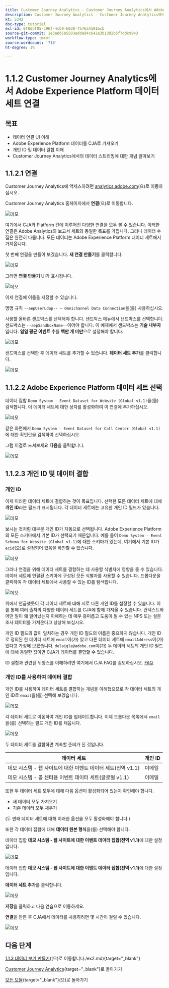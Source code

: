 ```yaml
---
title: Customer Journey Analytics - Customer Journey Analytics에서 Adobe Experience Platform 데이터 세트 연결
description: Customer Journey Analytics - Customer Journey Analytics에서 Adobe Experience Platform 데이터 세트 연결
kt: 5342
doc-type: tutorial
exl-id: 0f8dbf05-c96f-4cb9-b038-7576a4a91bcb
source-git-commit: 1e3a8d585503eddad4c642a3b13d2b5f7ddc9943
workflow-type: tm+mt
source-wordcount: '718'
ht-degree: 1%

---
```


# 1.1.2 Customer Journey Analytics에서 Adobe Experience Platform 데이터 세트 연결

## 목표

- 데이터 연결 UI 이해
- Adobe Experience Platform 데이터를 CJA로 가져오기
- 개인 ID 및 데이터 결합 이해
- Customer Journey Analytics에서의 데이터 스트리밍에 대한 개념 알아보기

## 1.1.2.1 연결

Customer Journey Analytics에 액세스하려면 [analytics.adobe.com](https://analytics.adobe.com)(으)로 이동하십시오.

Customer Journey Analytics 홈페이지에서 **연결**(으)로 이동합니다.

![데모](./images/cja2.png)

여기에서 CJA와 Platform 간에 이루어진 다양한 연결을 모두 볼 수 있습니다. 이러한 연결은 Adobe Analytics의 보고서 세트와 동일한 목표를 가집니다. 그러나 데이터 수집은 완전히 다릅니다. 모든 데이터는 Adobe Experience Platform 데이터 세트에서 가져옵니다.

첫 번째 연결을 만들어 보겠습니다. **새 연결 만들기**&#x200B;를 클릭합니다.

![데모](./images/cja4.png)

그러면 **연결 만들기** UI가 표시됩니다.

![데모](./images/cja5.png)

이제 연결에 이름을 지정할 수 있습니다.

명명 규칙 `--aepUserLdap-- – Omnichannel Data Connection`을(를) 사용하십시오.

사용할 올바른 샌드박스를 선택해야 합니다. 샌드박스 메뉴에서 샌드박스를 선택합니다. 샌드박스는 `--aepSandboxName--`이어야 합니다. 이 예제에서 샌드박스는 **기술 내부자**&#x200B;입니다. **일일 평균 이벤트 수**&#x200B;를 **백만 개 미만**&#x200B;으로 설정해야 합니다.

![데모](./images/cjasb.png)

샌드박스를 선택한 후 데이터 세트를 추가할 수 있습니다. **데이터 세트 추가**&#x200B;를 클릭합니다.

![데모](./images/cjasb1.png)

## 1.1.2.2 Adobe Experience Platform 데이터 세트 선택

데이터 집합 `Demo System - Event Dataset for Website (Global v1.1)`을(를) 검색합니다. 이 데이터 세트에 대한 상자를 활성화하여 이 연결에 추가하십시오.

![데모](./images/cja7.png)

같은 화면에서 `Demo System - Event Dataset for Call Center (Global v1.1)`에 대한 확인란을 검색하여 선택하십시오.

그럼 이걸로 드셔보세요 **다음**&#x200B;을 클릭합니다.

![데모](./images/cja9.png)

## 1.1.2.3 개인 ID 및 데이터 결합

### 개인 ID

이제 이러한 데이터 세트에 결합하는 것이 목표입니다. 선택한 모든 데이터 세트에 대해 **개인 ID**&#x200B;라는 필드가 표시됩니다. 각 데이터 세트에는 고유한 개인 ID 필드가 있습니다.

![데모](./images/cja11.png)

보시는 것처럼 대부분 개인 ID가 자동으로 선택됩니다. Adobe Experience Platform의 모든 스키마에서 기본 ID가 선택되기 때문입니다. 예를 들어 `Demo System - Event Schema for Website (Global v1.1)`에 대한 스키마가 있는데, 여기에서 기본 ID가 `ecid`(으)로 설정되어 있음을 확인할 수 있습니다.

![데모](./images/cja13.png)

그러나 연결을 위해 데이터 세트를 결합하는 데 사용할 식별자에 영향을 줄 수 있습니다. 데이터 세트에 연결된 스키마에 구성된 모든 식별자를 사용할 수 있습니다. 드롭다운을 클릭하여 각 데이터 세트에서 사용할 수 있는 ID를 탐색합니다.

![데모](./images/cja14.png)

위에서 언급했듯이 각 데이터 세트에 대해 서로 다른 개인 ID를 설정할 수 있습니다. 이를 통해 여러 출처의 다양한 데이터 세트를 CJA에 함께 가져올 수 있습니다. 컨텍스트와 어떤 일이 왜 일어났는지 이해하는 데 매우 흥미롭고 도움이 될 수 있는 NPS 또는 설문 조사 데이터를 가져온다고 상상해 보십시오.

개인 ID 필드의 값이 일치하는 경우 개인 ID 필드의 이름은 중요하지 않습니다. 개인 ID로 정의된 한 데이터 세트에 `email`이(가) 있고 다른 데이터 세트에 `emailAddress`이(가) 있다고 가정해 보겠습니다. `delaigle@adobe.com`이(가) 두 데이터 세트의 개인 ID 필드에 대해 동일한 값이면 CJA가 데이터를 결합할 수 있습니다.

ID 결합과 관련된 뉘앙스를 이해하려면 여기에서 CJA FAQ를 검토하십시오. [FAQ](https://experienceleague.adobe.com/docs/analytics-platform/using/cja-overview/cja-faq.html).

### 개인 ID를 사용하여 데이터 결합

개인 ID를 사용하여 데이터 세트를 결합하는 개념을 이해했으므로 각 데이터 세트의 개인 ID로 `email`을(를) 선택해 보겠습니다.

![데모](./images/cja15.png)

각 데이터 세트로 이동하여 개인 ID를 업데이트합니다. 이제 드롭다운 목록에서 `email`을(를) 선택하는 필드 개인 ID를 채웁니다.

![데모](./images/cja12a.png)

두 데이터 세트를 결합하면 계속할 준비가 된 것입니다.

| 데이터 세트 | 개인 ID |
| ----------------- |-------------| 
| 데모 시스템 - 웹 사이트에 대한 이벤트 데이터 세트(전역 v1.1) | 이메일 |
| 데모 시스템 - 콜 센터용 이벤트 데이터 세트(글로벌 v1.1) | 이메일 |

또한 두 데이터 세트 모두에 대해 다음 옵션이 활성화되어 있는지 확인해야 합니다.

- 새 데이터 모두 가져오기
- 기존 데이터 모두 채우기

(두 번째 데이터 세트에 대해 이러한 옵션을 모두 활성화해야 합니다.)

또한 각 데이터 집합에 대해 **데이터 원본 형식**&#x200B;을(를) 선택해야 합니다.

데이터 집합 **데모 시스템 - 웹 사이트에 대한 이벤트 데이터 집합(전역 v1.1)**&#x200B;에 대한 설정입니다.

![데모](./images/cja16a.png)

데이터 집합 **데모 시스템 - 웹 사이트에 대한 이벤트 데이터 집합(전역 v1.1)**&#x200B;에 대한 설정입니다.

**데이터 세트 추가**&#x200B;를 클릭합니다.

![데모](./images/cja16.png)

**저장**&#x200B;을 클릭하고 다음 연습으로 이동하세요.

**연결**&#x200B;을 만든 후 CJA에서 데이터를 사용하려면 몇 시간이 걸릴 수 있습니다.

![데모](./images/cja20.png)

## 다음 단계

[1.1.3 데이터 보기 만들기](./ex3.md)((으)로 이동합니다./ex2.md){target="_blank"}

[Customer Journey Analytics](./customer-journey-analytics-build-a-dashboard.md){target="_blank"}로 돌아가기

[모든 모듈](./../../../../overview.md){target="_blank"}(으)로 돌아가기
